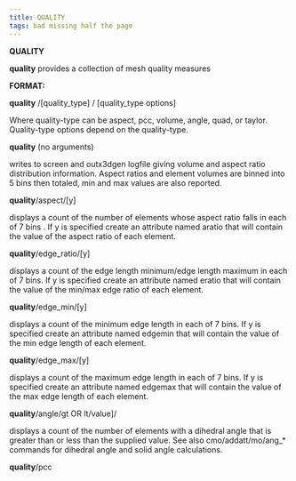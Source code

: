 ```yaml
---
title: QUALITY
tags: bad missing half the page
---
```


**QUALITY**

**quality** provides a collection of mesh quality measures  

**FORMAT:**

**quality** /[quality_type] / [quality_type options] 

Where quality-type can be aspect, pcc, volume, angle, quad, or taylor. Quality-type options depend on the quality-type. 

**quality** (no arguments) 

writes to screen and outx3dgen logfile giving volume and aspect ratio distribution information. Aspect ratios and element volumes are binned into 5 bins then totaled, min and max values are also reported. 

**quality**/aspect/[y] 

displays a count of the number of elements whose aspect ratio falls in each of 7 bins .  If y is specified create an attribute named aratio that will contain the value of the aspect ratio of each element. 

**quality**/edge_ratio/[y]

displays a count of the edge length minimum/edge length maximum in each of 7 bins. If y is specified create an attribute named eratio that will contain the value of the min/max edge ratio of each element.

**quality**/edge_min/[y]

displays a count of the minimum edge length in each of 7 bins. If y is specified create an attribute named edgemin that will contain the value of the min edge length of each element.

**quality**/edge_max/[y]

displays a count of the maximum edge length in each of 7 bins. If y is specified create an attribute named edgemax that will contain the value of the max edge length of each element.

**quality**/angle/gt OR lt/value]/ 

displays a count of the number of elements with a dihedral angle that is greater than or less than the supplied value. See also cmo/addatt/mo/ang_* commands for dihedral angle and solid angle calculations.

**quality**/pcc 

 
